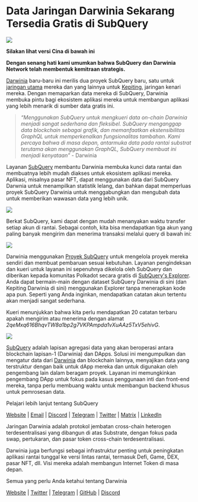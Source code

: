 # Data Jaringan Darwinia Sekarang Tersedia Gratis di SubQuery

![](https://miro.medium.com/max/1400/0*7_sagAfI_wTKePuH)

**Silakan lihat versi Cina di bawah ini**

**Dengan senang hati kami umumkan bahwa SubQuery dan Darwinia Network telah membentuk kemitraan strategis.**

[Darwinia](https://darwinia.network/) baru-baru ini merilis dua proyek SubQuery baru, satu untuk [jaringan utama](https://explorer.subquery.network/subquery/darwinia-network/darwinia) mereka dan yang lainnya untuk [Kepiting](https://explorer.subquery.network/subquery/darwinia-network/crab), jaringan kenari mereka. Dengan memaparkan data mereka di SubQuery, Darwinia membuka pintu bagi ekosistem aplikasi mereka untuk membangun aplikasi yang lebih menarik di sumber data gratis ini.

> _“Menggunakan SubQuery untuk mengkueri data on-chain Darwinia menjadi sangat sederhana dan fleksibel. SubQuery menganggap data blockchain sebagai grafik, dan memanfaatkan ekstensibilitas GraphQL untuk memperkenalkan fungsionalitas tambahan. Kami percaya bahwa di masa depan, antarmuka data pada rantai substrat terutama akan menggunakan GraphQL, SubQuery membuat ini menjadi kenyataan”_ - Darwinia

Layanan [SubQuery](https://subquery.network/) membantu Darwinia membuka kunci data rantai dan membuatnya lebih mudah diakses untuk ekosistem aplikasi mereka. Aplikasi, misalnya pasar NFT, dapat menggunakan data dari SubQuery Darwnia untuk menampilkan statistik lelang, dan bahkan dapat memperluas proyek SubQuery Darwinia untuk menggabungkan dan mengubah data untuk memberikan wawasan data yang lebih unik.

![](https://miro.medium.com/max/1400/0*n2sGrQWOkIFXxMnq)

Berkat SubQuery, kami dapat dengan mudah menanyakan waktu transfer setiap akun di rantai. Sebagai contoh, kita bisa mendapatkan tiga akun yang paling banyak mengirim dan menerima transaksi melalui query di bawah ini:

![](https://miro.medium.com/max/1400/0*gfS6ksjUL9fR9XA7)

Darwinia menggunakan [Proyek SubQuery](https://project.subquery.network/) untuk mengelola proyek mereka sendiri dan membuat pembaruan sesuai kebutuhan. Layanan pengindeksan dan kueri untuk layanan ini sepenuhnya dikelola oleh SubQuery dan diberikan kepada komunitas Polkadot secara gratis di [SubQuery's Explorer](https://explorer.subquery.network/). Anda dapat bermain-main dengan dataset SubQuery Darwinia di sini (dan Kepiting Darwinia di sini) menggunakan Explorer tanpa menerapkan kode apa pun. Seperti yang Anda inginkan, mendapatkan catatan akun tertentu akan menjadi sangat sederhana.

Kueri menunjukkan bahwa kita perlu mendapatkan 20 catatan terbaru apakah mengirim atau menerima dengan alamat _2qeMxq616BhqvTW8a1bp2g7VKPAmpda1vXuAAz5TxV5ehivG_.

![](https://miro.medium.com/max/1400/0*z-9giNk4RnhxliYy)

[SubQuery](https://subquery.network/) adalah lapisan agregasi data yang akan beroperasi antara blockchain lapisan-1 (Darwinia) dan DApps. Solusi ini mengumpulkan dan mengatur data dari [Darwinia](https://darwinia.network/) dan blockchain lainnya, menyajikan data yang terstruktur dengan baik untuk dApp mereka dan untuk digunakan oleh pengembang lain dalam beragam proyek. Layanan ini memungkinkan pengembang DApp untuk fokus pada kasus penggunaan inti dan front-end mereka, tanpa perlu membuang waktu untuk membangun backend khusus untuk pemrosesan data.

Pelajari lebih lanjut tentang SubQuery

[Website](https://subquery.network/) | [Email](mailto:hello@subquery.network) | [Discord](https://discord.com/invite/78zg8aBSMG) | [Telegram](https://t.me/subquerynetwork) | [Twitter](https://twitter.com/subquerynetwork) | [Matrix](https://matrix.to/#/#subquery:matrix.org) | [LinkedIn](https://www.linkedin.com/company/subquery)

Jaringan Darwinia adalah protokol jembatan cross-chain heterogen terdesentralisasi yang dibangun di atas Substrate, dengan fokus pada swap, pertukaran, dan pasar token cross-chain terdesentralisasi.

Darwinia juga berfungsi sebagai infrastruktur penting untuk peningkatan aplikasi rantai tunggal ke versi lintas rantai, termasuk Defi, Game, DEX, pasar NFT, dll. Visi mereka adalah membangun Internet Token di masa depan.

Semua yang perlu Anda ketahui tentang Darwinia

[Website](https://darwinia.network/) | [Twitter](https://twitter.com/DarwiniaNetwork) | [Telegram](https://t.me/DarwiniaNetwork) | [GitHub](https://github.com/darwinia-network) | [Discord](https://discord.gg/KMZVeyM)

